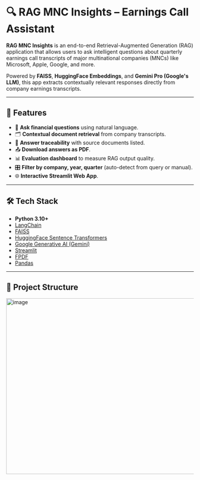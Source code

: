 # 🔍 RAG MNC Insights – Earnings Call Assistant

**RAG MNC Insights** is an end-to-end Retrieval-Augmented Generation (RAG) application that allows users to ask intelligent questions about quarterly earnings call transcripts of major multinational companies (MNCs) like Microsoft, Apple, Google, and more.

Powered by **FAISS**, **HuggingFace Embeddings**, and **Gemini Pro (Google's LLM)**, this app extracts contextually relevant responses directly from company earnings transcripts.

---

## 🚀 Features

- 🧠 **Ask financial questions** using natural language.
- 🗂️ **Contextual document retrieval** from company transcripts.
- 📄 **Answer traceability** with source documents listed.
- 📤 **Download answers as PDF**.
- 📊 **Evaluation dashboard** to measure RAG output quality.
- 🎛️ **Filter by company, year, quarter** (auto-detect from query or manual).
- 🌐 **Interactive Streamlit Web App**.

---

## 🛠️ Tech Stack

- **Python 3.10+**
- [LangChain](https://python.langchain.com/)
- [FAISS](https://github.com/facebookresearch/faiss)
- [HuggingFace Sentence Transformers](https://www.sbert.net/)
- [Google Generative AI (Gemini)](https://ai.google.dev/)
- [Streamlit](https://streamlit.io/)
- [FPDF](https://py-pdf.github.io/fpdf2/)
- [Pandas](https://pandas.pydata.org/)

---

## 📁 Project Structure

<img width="594" height="472" alt="image" src="https://github.com/user-attachments/assets/c52d8464-ac88-4779-a5ea-9d526896d2bc" />
